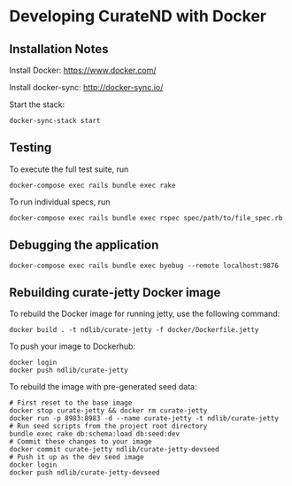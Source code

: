# Developing CurateND with Docker

## Installation Notes
Install Docker: https://www.docker.com/

Install docker-sync: http://docker-sync.io/

Start the stack:
```console
docker-sync-stack start
```

## Testing
To execute the full test suite, run
```console
docker-compose exec rails bundle exec rake
```
To run individual specs, run
```console
docker-compose exec rails bundle exec rspec spec/path/to/file_spec.rb
```

## Debugging the application
```console
docker-compose exec rails bundle exec byebug --remote localhost:9876
```

## Rebuilding curate-jetty Docker image

To rebuild the Docker image for running jetty, use the following command:

```console
docker build . -t ndlib/curate-jetty -f docker/Dockerfile.jetty
```

To push your image to Dockerhub:

```console
docker login
docker push ndlib/curate-jetty
```

To rebuild the image with pre-generated seed data:
```console
# First reset to the base image
docker stop curate-jetty && docker rm curate-jetty
docker run -p 8983:8983 -d --name curate-jetty -t ndlib/curate-jetty
# Run seed scripts from the project root directory
bundle exec rake db:schema:load db:seed:dev
# Commit these changes to your image
docker commit curate-jetty ndlib/curate-jetty-devseed
# Push it up as the dev seed image
docker login
docker push ndlib/curate-jetty-devseed
```
